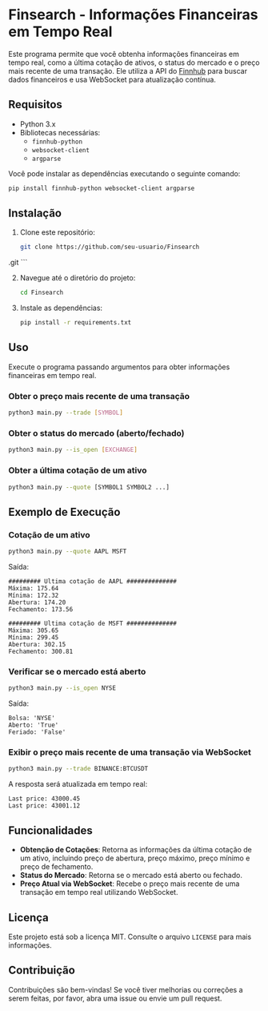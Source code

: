 
# Finsearch - Informações Financeiras em Tempo Real

Este programa permite que você obtenha informações financeiras em tempo real, como a última cotação de ativos, o status do mercado e o preço mais recente de uma transação. Ele utiliza a API do [Finnhub](https://finnhub.io/) para buscar dados financeiros e usa WebSocket para atualização contínua.

## Requisitos

- Python 3.x
- Bibliotecas necessárias:
  - `finnhub-python`
  - `websocket-client`
  - `argparse`

Você pode instalar as dependências executando o seguinte comando:

```bash
pip install finnhub-python websocket-client argparse
```

## Instalação

1. Clone este repositório:
    ```bash
    git clone https://github.com/seu-usuario/Finsearch
.git
    ```

2. Navegue até o diretório do projeto:
    ```bash
    cd Finsearch

    ```

3. Instale as dependências:
    ```bash
    pip install -r requirements.txt
    ```

## Uso

Execute o programa passando argumentos para obter informações financeiras em tempo real.

### Obter o preço mais recente de uma transação

```bash
python3 main.py --trade [SYMBOL]
```

### Obter o status do mercado (aberto/fechado)

```bash
python3 main.py --is_open [EXCHANGE]
```

### Obter a última cotação de um ativo

```bash
python3 main.py --quote [SYMBOL1 SYMBOL2 ...]
```

## Exemplo de Execução

### Cotação de um ativo

```bash
python3 main.py --quote AAPL MSFT
```

Saída:

```
######### Ultima cotação de AAPL ##############
Máxima: 175.64
Mínima: 172.32
Abertura: 174.20
Fechamento: 173.56

######### Ultima cotação de MSFT ##############
Máxima: 305.65
Mínima: 299.45
Abertura: 302.15
Fechamento: 300.81
```

### Verificar se o mercado está aberto

```bash
python3 main.py --is_open NYSE
```

Saída:

```
Bolsa: 'NYSE'
Aberto: 'True'
Feriado: 'False'
```

### Exibir o preço mais recente de uma transação via WebSocket

```bash
python3 main.py --trade BINANCE:BTCUSDT
```

A resposta será atualizada em tempo real:

```
Last price: 43000.45
Last price: 43001.12
```

## Funcionalidades

- **Obtenção de Cotações**: Retorna as informações da última cotação de um ativo, incluindo preço de abertura, preço máximo, preço mínimo e preço de fechamento.
- **Status do Mercado**: Retorna se o mercado está aberto ou fechado.
- **Preço Atual via WebSocket**: Recebe o preço mais recente de uma transação em tempo real utilizando WebSocket.

## Licença

Este projeto está sob a licença MIT. Consulte o arquivo `LICENSE` para mais informações.

## Contribuição

Contribuições são bem-vindas! Se você tiver melhorias ou correções a serem feitas, por favor, abra uma issue ou envie um pull request.
